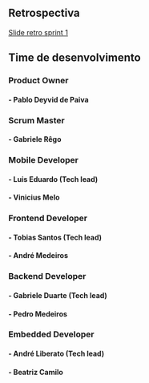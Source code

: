 ## Retrospectiva
[Slide retro sprint 1](https://www.canva.com/design/DAGmVATMIe8/S2HEkZX9kAaQ7zaMSdwudw/edit?utm_content=DAGmVATMIe8&utm_campaign=designshare&utm_medium=link2&utm_source=sharebutton)

## Time de desenvolvimento

### Product Owner
#### - Pablo Deyvid de Paiva

### Scrum Master
#### - Gabriele Rêgo

### Mobile Developer
#### - Luis Eduardo (Tech lead)
#### - Vinicius Melo

### Frontend Developer
#### - Tobias Santos (Tech lead)
#### - André Medeiros

### Backend Developer
#### - Gabriele Duarte (Tech lead)
#### - Pedro Medeiros

### Embedded Developer
#### - André Liberato (Tech lead)
#### - Beatriz Camilo